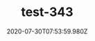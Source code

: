 ---
title: test-343
date: 2020-07-30T07:53:59.980Z
banner_subcontent: asdfsf
category: Fact sheets
focus: Support for leaders, colleagues and staff
role: Line manager/supervisor
organisation_size: Micro (<10 employees)
industry: Charity, not-for-profit
content: Lorem ipsum dolor sit amet, consectetur adipiscing elit, sed do eiusmod tempor incididunt ut labore et dolore magna aliqua. Ut enim ad minim veniam, quis nostrud exercitation ullamco laboris nisi ut aliquip ex ea commodo consequat. Duis aute irure dolor in reprehenderit in voluptate velit esse cillum dolore eu fugiat nulla pariatur. Excepteur sint occaecat cupidatat non proident, sunt in culpa qui officia deserunt mollit anim id est laborum.
---